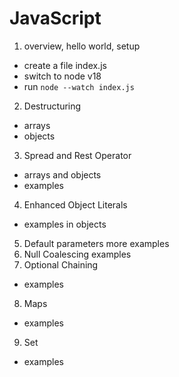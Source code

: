 # JavaScript

1. overview, hello world, setup

- create a file index.js
- switch to node v18
- run `node --watch index.js`

2. Destructuring

- arrays
- objects

3. Spread and Rest Operator

- arrays and objects
- examples

4. Enhanced Object Literals

- examples in objects

5. Default parameters
   more examples
6. Null Coalescing
   examples
7. Optional Chaining

- examples

8. Maps

- examples

9. Set

- examples

